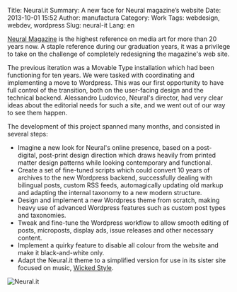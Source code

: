 Title: Neural.it
Summary: A new face for Neural magazine’s website
Date: 2013-10-01 15:52
Author: manufactura
Category: Work
Tags: webdesign, webdev, wordpress
Slug: neural-it
Lang: en

[Neural Magazine](http://neural.it) is the highest reference on media art for more than 20 years now. A staple reference during our graduation years, it was a privilege to take on the challenge of completely redesigning the magazine's web site.

The previous iteration was a Movable Type installation which had been functioning for ten years. We were tasked with coordinating and implementing a move to Wordpress. This was our first opportunity to have full control of the transition, both on the user-facing design and the technical backend. Alessandro Ludovico, Neural's director, had very clear ideas about the editorial needs for such a site, and we went out of our way to see them happen.

The development of this project spanned many months, and consisted in several steps:

  * Imagine a new look for Neural's online presence, based on a post-digital, post-print design direction which draws heavily from printed matter design patterns while looking contemporary and functional.
  * Create a set of fine-tuned scripts which could convert 10 years of archives to the new Wordpress backend, successfully dealing with bilingual posts, custom RSS feeds, automagically updating old markup and adapting the internal taxonomy to a new modern structure.
  * Design and implement a new Wordpress theme from scratch, making heavy use of advanced Wordpress features such as custom post types and taxonomies.
  * Tweak and fine-tune the Wordpress workflow to allow smooth editing of posts, microposts, display ads, issue releases and other necessary content.
  * Implement a quirky feature to disable all colour from the website and make it black-and-white only.
  * Adapt the Neural.it theme to a simplified version for use in its sister site focused on music, [Wicked Style](http://wickedstyle.neural.it/).

![Neural.it]({filename}/media/neural.png "Neural.it")  
